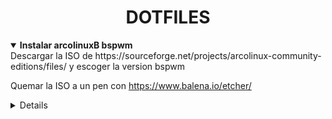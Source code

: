 <div align="center"> 
    <h1><strong>DOTFILES</strong></h1> 
</div>

<details open>
<summary><strong>Instalar arcolinuxB bspwm</strong></summary>
Descargar la ISO de https://sourceforge.net/projects/arcolinux-community-editions/files/ y 
escoger la version bspwm

Quemar la ISO a un pen con https://www.balena.io/etcher/
<details>

<details open>
<summary><strong>&nbsp;Eliminar variety ,setear fondo de pantalla y eliminar pop-ups inicio<strong><summary> 

Eliminamos variety para que no cambie de fondo de pantalla cada cierto tiempo
```console
sudo pacman -Rns variety
```

Poner la ruta del nuevo wallpaper en ~/.config/bspwm/autostart.sh. Por ejemplo:

```console
feh --bg-fill $HOME/.config/bspwm/sunset-mountain.jpg &
```

Eliminar/Comentar las siguientes lineas en ~/.config/bspwm/autostart.sh

```console
run variety &
dex $HOME/.config/autostart/arcolinux-welcome-app.desktop
conky -c $HOME/.config/bswpwm/system-overview &
```

<details>
4. Instalar chrome con yay y ponerlo como navegador predeterminado
```console
yay -S google-chrome;
export BROWSER="";
xdg-settings set default-web-browser google-chrome.desktop
```
Poner un comando para iniciarlo:
```console
nano ~/.config/bspwm/sxhkd/sxhkdrc
```
Cambiar el de chromium por chrome:
```console
google-chrome-stable
```

5. Cambiar de bash a zsh
```console
sudo chsh $USER -s /bin/zsh;
sudo chsh root -s /bin/zsh;
```

Hacer un relog pulsando Super + X y despues L 